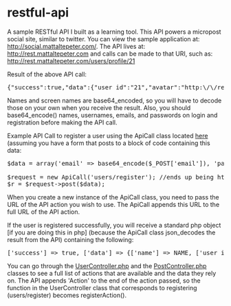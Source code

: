 # restful-api
A sample RESTful API I built as a learning tool. This API powers a micropost social site, similar to twitter. 
You can view the sample application at: <a href="http://social.mattaltepeter.com/">http://social.mattaltepeter.com/</a>. 
The API lives at: <a href="http://rest.mattaltepeter.com/">http://rest.mattaltepeter.com</a> and calls can be made to that URI, such as: <a href="http://rest.mattaltepeter.com/users/profile/21">http://rest.mattaltepeter.com/users/profile/21</a> 

Result of the above API call:
<pre>
{"success":true,"data":{"user_id":"21","avatar":"http:\/\/rest.mattaltepeter.com\/uploads\/54bcae23436c5.png","bio":"Do you see any Teletubbies in here? Do you see a slender plastic tag clipped to my shirt with my name printed on it? Do you see a little Asian child with a blank expression on his face sitting outside on a mechanical helicopter?","name":"TWF0dCBBbHRlcGV0ZXI=","screen_name":"bWFsdGVwZXQ=","favorites":{"84":0,"81":0,"79":0,"77":0,"76":0,"75":0},"favorite_count":0,"followers":2,"following":0,"post_count":6,"posts":[{"post_id":"84","body":"test","time":"2015-01-19 00:17:36","attachment":null,"user_id":"21","name":"TWF0dCBBbHRlcGV0ZXI=","screen_name":"bWFsdGVwZXQ=","avatar":"http:\/\/rest.mattaltepeter.com\/uploads\/54bcae23436c5.png"},{"post_id":"81","body":"Test post","time":"2015-01-15 09:29:26","attachment":"http:\/\/rest.mattaltepeter.com\/uploads\/54b7eae65c02b.jpg","user_id":"21","name":"TWF0dCBBbHRlcGV0ZXI=","screen_name":"bWFsdGVwZXQ=","avatar":"http:\/\/rest.mattaltepeter.com\/uploads\/54bcae23436c5.png"},{"post_id":"79","body":"test","time":"2015-01-13 10:50:43","attachment":null,"user_id":"21","name":"TWF0dCBBbHRlcGV0ZXI=","screen_name":"bWFsdGVwZXQ=","avatar":"http:\/\/rest.mattaltepeter.com\/uploads\/54bcae23436c5.png"},{"post_id":"77","body":"try posting ","time":"2015-01-13 10:37:55","attachment":null,"user_id":"21","name":"TWF0dCBBbHRlcGV0ZXI=","screen_name":"bWFsdGVwZXQ=","avatar":"http:\/\/rest.mattaltepeter.com\/uploads\/54bcae23436c5.png"},{"post_id":"76","body":"Deadpool drawing","time":"2015-01-12 23:42:16","attachment":"http:\/\/rest.mattaltepeter.com\/uploads\/54b4be4901b07.jpg","user_id":"21","name":"TWF0dCBBbHRlcGV0ZXI=","screen_name":"bWFsdGVwZXQ=","avatar":"http:\/\/rest.mattaltepeter.com\/uploads\/54bcae23436c5.png"},{"post_id":"75","body":"test","time":"2015-01-12 23:41:42","attachment":null,"user_id":"21","name":"TWF0dCBBbHRlcGV0ZXI=","screen_name":"bWFsdGVwZXQ=","avatar":"http:\/\/rest.mattaltepeter.com\/uploads\/54bcae23436c5.png"}]}}</pre>

Names and screen names are base64_encoded, so you will have to decode those on your own when you receive the result. Also, you should base64_encode() names, usernames, emails, and passwords on login and registration before making the API call. 

Example API Call to register a user using the ApiCall class located <a href="https://github.com/maltepet/restful-api/blob/master/social/classes/apicall.php">here</a> (assuming you have a form that posts to a block of code containing this data: 

<pre>
$data = array('email' => base64_encode($_POST['email']), 'password' => base64_encode($_POST['password']), 'screen_name' => base64_encode($_POST['screen_name']), 'name' => base64_encode($_POST['name']));

$request = new ApiCall('users/register'); //ends up being http://rest.mattaltepeter.com/users/register
$r = $request->post($data);
</pre>

When you create a new instance of the ApiCall class, you need to pass the URL of the API action you wish to use. The ApiCall appends this URL to the full URL of the API action. 

If the user is registered successfully, you will receive a standard php object [if you are doing this in php] (because the ApiCall class json_decodes the result from the API) containing the following: 

<pre>
['success'] => true, ['data'] => {['name'] => NAME, ['user_id'] => USER_ID, ['screen_name'] => SCREEN_NAME, ['avatar'] => AVATAR
</pre>

You can go through the <a href="https://github.com/maltepet/restful-api/blob/master/rest/controllers/UserController.php">UserController.php</a> and the <a href="https://github.com/maltepet/restful-api/blob/master/rest/controllers/UserController.php">PostController.php</a> classes to see a full list of actions that are available and the data they rely on. The API appends 'Action' to the end of the action passed, so the function in the UserController class that corresponds to registering (users/register) becomes registerAction(). 
